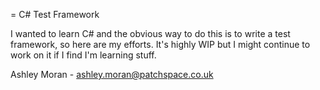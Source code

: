 = C# Test Framework

I wanted to learn C# and the obvious way to do this is
to write a test framework, so here are my efforts.  It's
highly WIP but I might continue to work on it if I find
I'm learning stuff.

Ashley Moran - ashley.moran@patchspace.co.uk